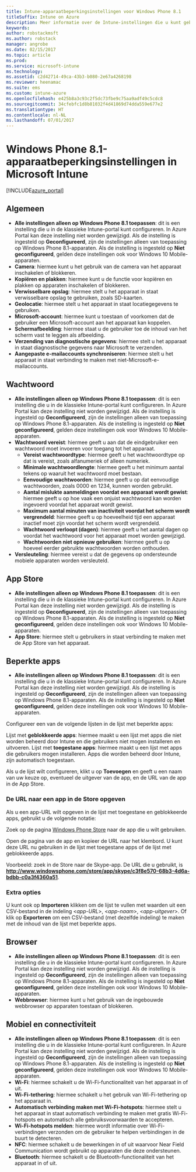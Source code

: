 ```yaml
---
title: Intune-apparaatbeperkingsinstellingen voor Windows Phone 8.1
titleSuffix: Intune on Azure
description: Meer informatie over de Intune-instellingen die u kunt gebruiken voor het beheren van apparaatinstellingen en functionaliteit op Windows Phone 8.1-apparaten.
keywords: 
author: robstackmsft
ms.author: robstack
manager: angrobe
ms.date: 02/15/2017
ms.topic: article
ms.prod: 
ms.service: microsoft-intune
ms.technology: 
ms.assetid: c2d42714-49ca-43b3-b080-2e67a4268198
ms.reviewer: heenamac
ms.suite: ems
ms.custom: intune-azure
ms.openlocfilehash: e425b8a3c93c2f5dc73fbe9c75aa9adf49c5cdc8
ms.sourcegitcommit: 34cfebfc1d8b81032f4d41869d74dda559e677e2
ms.translationtype: HT
ms.contentlocale: nl-NL
ms.lasthandoff: 07/01/2017
---
```

# <a name="windows-phone-81-device-restriction-settings-in-microsoft-intune"></a>Windows Phone 8.1-apparaatbeperkingsinstellingen in Microsoft Intune

[!INCLUDE[azure_portal](./includes/azure_portal.md)]

## <a name="general"></a>Algemeen
-   **Alle instellingen alleen op Windows Phone 8.1 toepassen**: dit is een instelling die u in de klassieke Intune-portal kunt configureren. In Azure Portal kan deze instelling niet worden gewijzigd. Als de instelling is ingesteld op **Geconfigureerd**, zijn de instellingen alleen van toepassing op Windows Phone 8.1-apparaten. Als de instelling is ingesteld op **Niet geconfigureerd**, gelden deze instellingen ook voor Windows 10 Mobile-apparaten.
-   **Camera**: hiermee kunt u het gebruik van de camera van het apparaat inschakelen of blokkeren.
-   **Kopiëren en plakken**: hiermee kunt u de functie voor kopiëren en plakken op apparaten inschakelen of blokkeren.
-   **Verwisselbare opslag**: hiermee stelt u het apparaat in staat verwisselbare opslag te gebruiken, zoals SD-kaarten.
-   **Geolocatie**: hiermee stelt u het apparaat in staat locatiegegevens te gebruiken.
-   **Microsoft-account**: hiermee kunt u toestaan of voorkomen dat de gebruiker een Microsoft-account aan het apparaat kan koppelen.
-   **Schermafbeelding**: hiermee staat u de gebruiker toe de inhoud van het scherm vast te leggen als afbeelding.
-   **Verzending van diagnostische gegevens**: hiermee stelt u het apparaat in staat diagnostische gegevens naar Microsoft te verzenden.
-   **Aangepaste e-mailaccounts synchroniseren**: hiermee stelt u het apparaat in staat verbinding te maken met niet-Microsoft-e-mailaccounts.

## <a name="password"></a>Wachtwoord
-   **Alle instellingen alleen op Windows Phone 8.1 toepassen**: dit is een instelling die u in de klassieke Intune-portal kunt configureren. In Azure Portal kan deze instelling niet worden gewijzigd. Als de instelling is ingesteld op **Geconfigureerd**, zijn de instellingen alleen van toepassing op Windows Phone 8.1-apparaten. Als de instelling is ingesteld op **Niet geconfigureerd**, gelden deze instellingen ook voor Windows 10 Mobile-apparaten.
-   **Wachtwoord vereist**: hiermee geeft u aan dat de eindgebruiker een wachtwoord moet invoeren voor toegang tot het apparaat.
    -   **Vereist wachtwoordtype**: hiermee geeft u het wachtwoordtype op dat is vereist, zoals alfanumeriek of alleen numeriek.
    -   **Minimale wachtwoordlengte**: hiermee geeft u het minimum aantal tekens op waaruit het wachtwoord moet bestaan.
    -   **Eenvoudige wachtwoorden**: hiermee geeft u op dat eenvoudige wachtwoorden, zoals 0000 en 1234, kunnen worden gebruikt.
    -   **Aantal mislukte aanmeldingen voordat een apparaat wordt gewist**: hiermee geeft u op hoe vaak een onjuist wachtwoord kan worden ingevoerd voordat het apparaat wordt gewist.
    -   **Maximum aantal minuten van inactiviteit voordat het scherm wordt vergrendeld**: hiermee geeft u op hoeveelheid tijd een apparaat inactief moet zijn voordat het scherm wordt vergrendeld.
    -   **Wachtwoord verloopt (dagen)**: hiermee geeft u het aantal dagen op voordat het wachtwoord voor het apparaat moet worden gewijzigd.
    -   **Wachtwoorden niet opnieuw gebruiken**: hiermee geeft u op hoeveel eerder gebruikte wachtwoorden worden onthouden.
-   **Versleuteling**: hiermee vereist u dat de gegevens op ondersteunde mobiele apparaten worden versleuteld.

## <a name="app-store"></a>App Store
-   **Alle instellingen alleen op Windows Phone 8.1 toepassen**: dit is een instelling die u in de klassieke Intune-portal kunt configureren. In Azure Portal kan deze instelling niet worden gewijzigd. Als de instelling is ingesteld op **Geconfigureerd**, zijn de instellingen alleen van toepassing op Windows Phone 8.1-apparaten. Als de instelling is ingesteld op **Niet geconfigureerd**, gelden deze instellingen ook voor Windows 10 Mobile-apparaten.
-   **App Store**: hiermee stelt u gebruikers in staat verbinding te maken met de App Store van het apparaat.

## <a name="restricted-apps"></a>Beperkte apps

-   **Alle instellingen alleen op Windows Phone 8.1 toepassen**: dit is een instelling die u in de klassieke Intune-portal kunt configureren. In Azure Portal kan deze instelling niet worden gewijzigd. Als de instelling is ingesteld op **Geconfigureerd**, zijn de instellingen alleen van toepassing op Windows Phone 8.1-apparaten. Als de instelling is ingesteld op **Niet geconfigureerd**, gelden deze instellingen ook voor Windows 10 Mobile-apparaten.

Configureer een van de volgende lijsten in de lijst met beperkte apps:

Lijst met **geblokkeerde apps**: hiermee maakt u een lijst met apps die niet worden beheerd door Intune en die gebruikers niet mogen installeren en uitvoeren.
Lijst met **toegestane apps**: hiermee maakt u een lijst met apps die gebruikers mogen installeren. Apps die worden beheerd door Intune, zijn automatisch toegestaan.

Als u de lijst wilt configureren, klikt u op **Toevoegen** en geeft u een naam van uw keuze op, eventueel de uitgever van de app, en de URL van de app in de App Store.

### <a name="how-to-specify-the-url-to-an-app-in-the-store"></a>De URL naar een app in de Store opgeven

Als u een app-URL wilt opgeven in de lijst met toegestane en geblokkeerde apps, gebruikt u de volgende notatie:

Zoek op de pagina [Windows Phone Store](https://www.microsoft.com/store/apps/windows-phone) naar de app die u wilt gebruiken.

Open de pagina van de app en kopieer de URL naar het klembord. U kunt deze URL nu gebruiken in de lijst met toegestane apps of de lijst met geblokkeerde apps.

Voorbeeld: zoek in de Store naar de Skype-app. De URL die u gebruikt, is **http://www.windowsphone.com/store/app/skype/c3f8e570-68b3-4d6a-bdbb-c0a3f4360a51**.



### <a name="additional-options"></a>Extra opties

U kunt ook op **Importeren** klikken om de lijst te vullen met waarden uit een CSV-bestand in de indeling <*app-URL*>, <*app-naam*>, <*app-uitgever*>. Of klik op **Exporteren** om een CSV-bestand (met dezelfde indeling) te maken met de inhoud van de lijst met beperkte apps.


## <a name="browser"></a>Browser
-   **Alle instellingen alleen op Windows Phone 8.1 toepassen**: dit is een instelling die u in de klassieke Intune-portal kunt configureren. In Azure Portal kan deze instelling niet worden gewijzigd. Als de instelling is ingesteld op **Geconfigureerd**, zijn de instellingen alleen van toepassing op Windows Phone 8.1-apparaten. Als de instelling is ingesteld op **Niet geconfigureerd**, gelden deze instellingen ook voor Windows 10 Mobile-apparaten.
-   **Webbrowser**: hiermee kunt u het gebruik van de ingebouwde webbrowser op apparaten toestaan of blokkeren.

## <a name="cellular-and-connectivity"></a>Mobiel en connectiviteit
-   **Alle instellingen alleen op Windows Phone 8.1 toepassen**: dit is een instelling die u in de klassieke Intune-portal kunt configureren. In Azure Portal kan deze instelling niet worden gewijzigd. Als de instelling is ingesteld op **Geconfigureerd**, zijn de instellingen alleen van toepassing op Windows Phone 8.1-apparaten. Als de instelling is ingesteld op **Niet geconfigureerd**, gelden deze instellingen ook voor Windows 10 Mobile-apparaten.
-   **Wi-Fi**: hiermee schakelt u de Wi-Fi-functionaliteit van het apparaat in of uit.
-   **Wi-Fi-tethering**: hiermee schakelt u het gebruik van Wi-Fi-tethering op het apparaat in.
-   **Automatisch verbinding maken met Wi-Fi-hotspots**: hiermee stelt u het apparaat in staat automatisch verbinding te maken met gratis Wi-Fi-hotspots en automatisch alle gebruiksvoorwaarden te accepteren.
-   **Wi-Fi-hotspots melden**: hiermee wordt informatie over Wi-Fi-verbindingen verzonden om de gebruiker te helpen verbindingen in de buurt te detecteren.
-   **NFC**: hiermee schakelt u de bewerkingen in of uit waarvoor Near Field Communication wordt gebruikt op apparaten die deze ondersteunen.
-   **Bluetooth**: hiermee schakelt u de Bluetooth-functionaliteit van het apparaat in of uit.
